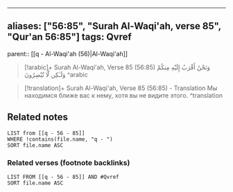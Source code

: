 
---
aliases: ["56:85", "Surah Al-Waqi'ah, verse 85", "Qur'an 56:85"]
tags: Qvref
---

parent:: [[q - Al-Waqi'ah (56)|Al-Waqi'ah]]

> [!arabic]+ Surah Al-Waqi'ah, Verse 85 (56:85)
> <span class="quran-arabic">وَنَحْنُ أَقْرَبُ إِلَيْهِ مِنكُمْ وَلَـٰكِن لَّا تُبْصِرُونَ</span>
^arabic

> [!translation]+ Surah Al-Waqi'ah, Verse 85 (56:85) - Translation
> Мы находимся ближе вас к нему, хотя вы не видите этого.
^translation



## Related notes
```dataview
LIST from [[q - 56 - 85]]
WHERE !contains(file.name, "q - ")
SORT file.name ASC
```

### Related verses (footnote backlinks)
```dataview
LIST FROM [[q - 56 - 85]] AND #Qvref
SORT file.name ASC
```

